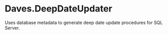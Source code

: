 # Daves.DeepDateUpdater
Uses database metadata to generate deep date update procedures for SQL Server.

